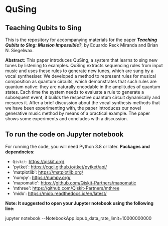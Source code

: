 # QuSing
## Teaching Qubits to Sing

This is the repository for accompanying materials for the paper ***Teaching Qubits to Sing: Mission Impossible?***, by Eduardo Reck Miranda and Brian N. Siegelwax.

**Abstract:** This paper introduces QuSing, a system that learns to sing new tunes by listening to examples.
QuSing extracts sequencing rules from input music and uses these rules to generate
new tunes, which are sung by a vocal synthesiser. We developed a method to represent
rules for musical composition as quantum circuits, which demonstrates that such rules are
quantum native: they are naturally encodable in the amplitudes of quantum states. Each
time the system needs to evaluate a rule to generate a subsequent event, it builds the respective
quantum circuit dynamically and mesures it. After a brief discussion about the vocal
synthesis methods that we have been experimenting with, the paper introduces our novel
generative music method by means of a practical example. The paper shows some experiments
and concludes with a discussion.

## To run the code on Jupyter notebook
For running the code, you will need Python 3.8 or later.
**Packages and dependncies:**

* `Qiskit`:  https://qiskit.org/
* 'pytket`:  https://cqcl.github.io/tket/pytket/api/
* 'matplotlib': https://matplotlib.org/
* 'numpy': https://numpy.org/
* 'mapomatic': https://github.com/Qiskit-Partners/mapomatic
* 'mthree': https://github.com/Qiskit-Partners/mthree
* 'mido': https://mido.readthedocs.io/en/latest/

**Note: It suggested to open your Jupyter notebook using the following line:**

jupyter notebook --NotebookApp.iopub_data_rate_limit=10000000000

